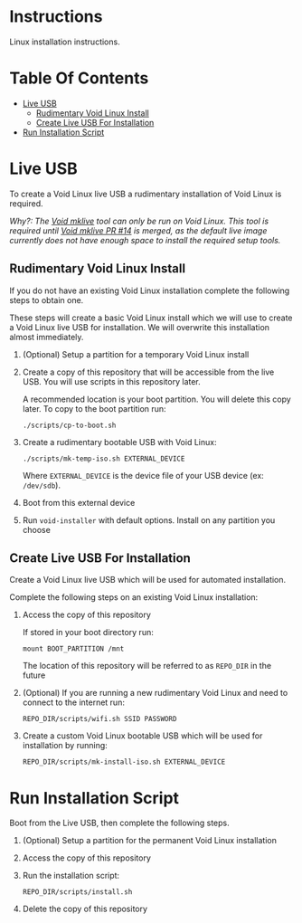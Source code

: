 # Instructions
Linux installation instructions.

# Table Of Contents
- [Live USB](#live-usb)
    - [Rudimentary Void Linux Install](#rudimentary-void-linux-install)
    - [Create Live USB For Installation](#create-live-usb-for-installation)
- [Run Installation Script](#run-installation-script)

# Live USB
To create a Void Linux live USB a rudimentary installation of Void Linux 
is required.

*Why?: The [Void mklive](https://github.com/void-linux/void-mklive) tool can 
only be run on Void Linux. This tool is required until 
[Void mklive PR #14](https://github.com/void-linux/void-mklive/pull/14) 
is merged, as the default live image currently does not have enough space to 
install the required setup tools.*  

## Rudimentary Void Linux Install
If you do not have an existing Void Linux installation complete the following
steps to obtain one.  

These steps will create a basic Void Linux install which we will use to create 
a Void Linux live USB for installation. We will overwrite this installation 
almost immediately.

1. (Optional) Setup a partition for a temporary Void Linux install
2. Create a copy of this repository that will be accessible from the live USB. 
   You will use scripts in this repository later.  

   A recommended location is your boot partition. You will delete this 
   copy later. To copy to the boot partition run:

   ```
   ./scripts/cp-to-boot.sh
   ```

3. Create a rudimentary bootable USB with Void Linux:  

   ```
   ./scripts/mk-temp-iso.sh EXTERNAL_DEVICE
   ```
   Where `EXTERNAL_DEVICE` is the device file of your USB device (ex: `/dev/sdb`).
4. Boot from this external device
5. Run `void-installer` with default options. Install on any partition 
   you choose

## Create Live USB For Installation
Create a Void Linux live USB which will be used for automated installation.  

Complete the following steps on an existing Void Linux installation:

1. Access the copy of this repository  

   If stored in your boot directory run:

   ```
   mount BOOT_PARTITION /mnt
   ```

   The location of this repository will be referred to as `REPO_DIR` in 
   the future
2. (Optional) If you are running a new rudimentary Void Linux and need to 
   connect to the internet run:

   ```
   REPO_DIR/scripts/wifi.sh SSID PASSWORD
   ```
3. Create a custom Void Linux bootable USB which will be used for installation 
   by running:

   ```
   REPO_DIR/scripts/mk-install-iso.sh EXTERNAL_DEVICE
   ```

# Run Installation Script
Boot from the Live USB, then complete the following steps.

1. (Optional) Setup a partition for the permanent Void Linux installation
2. Access the copy of this repository
3. Run the installation script:

   ```
   REPO_DIR/scripts/install.sh
   ```
4. Delete the copy of this repository
